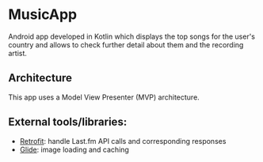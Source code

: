 # MusicApp
Android app developed in Kotlin which displays the top songs for the user's country and allows to check further detail
about them and the recording artist.

## Architecture
This app uses a Model View Presenter (MVP) architecture.


## External tools/libraries:
- [Retrofit](https://square.github.io/retrofit/): handle Last.fm API calls and corresponding responses
- [Glide](https://bumptech.github.io/glide/): image loading and caching

